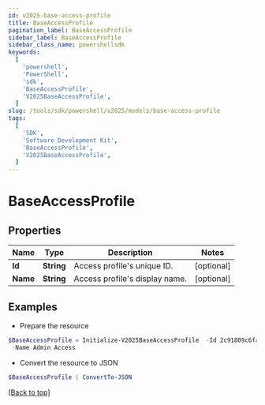 ```yaml
---
id: v2025-base-access-profile
title: BaseAccessProfile
pagination_label: BaseAccessProfile
sidebar_label: BaseAccessProfile
sidebar_class_name: powershellsdk
keywords:
  [
    'powershell',
    'PowerShell',
    'sdk',
    'BaseAccessProfile',
    'V2025BaseAccessProfile',
  ]
slug: /tools/sdk/powershell/v2025/models/base-access-profile
tags:
  [
    'SDK',
    'Software Development Kit',
    'BaseAccessProfile',
    'V2025BaseAccessProfile',
  ]
---
```


# BaseAccessProfile

## Properties

| Name     | Type       | Description                    | Notes      |
| -------- | ---------- | ------------------------------ | ---------- |
| **Id**   | **String** | Access profile's unique ID.    | [optional] |
| **Name** | **String** | Access profile's display name. | [optional] |

## Examples

- Prepare the resource

```powershell
$BaseAccessProfile = Initialize-V2025BaseAccessProfile  -Id 2c91809c6faade77016fb4f0b63407ae `
 -Name Admin Access
```

- Convert the resource to JSON

```powershell
$BaseAccessProfile | ConvertTo-JSON
```

[[Back to top]](#)
